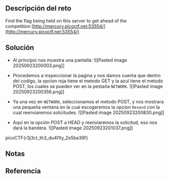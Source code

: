 ## Descripción del reto
Find the flag being held on this server to get ahead of the competition [http://mercury.picoctf.net:53554/](http://mercury.picoctf.net:53554/)

## Solución

- Al principio nos muestra una pantalla:
![[Pasted image 20250923200003.png]]

- Procedemos a inspeccionar la pagina y nos damos cuenta que dentro del codigo, la opcion roja tiene el metodo GET y la azul tiene el metodo POST, los cuales se pueden ver en la pestaña `NETWORK`.
![[Pasted image 20250923200356.png]]

- Ya una vez en `NETWORK`, seleccionamos el metodo POST, y nos mostrara una pequeña ventana en la cual escogeremos la opcion `Resend` con la cual reenviaremos solicitudes.
![[Pasted image 20250923200830.png]]

- Aquí en la opción POST a HEAD y reenviaremos la solicitud, eso nos dará la bandera.
![[Pasted image 20250923201037.png]]

picoCTF{r3j3ct_th3_du4l1ty_2e5ba39f}
## Notas


## Referencia